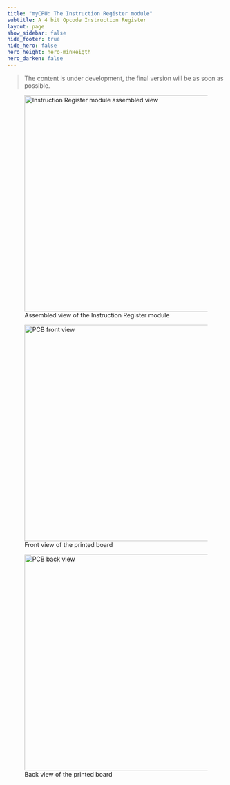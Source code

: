```yaml
---
title: "myCPU: The Instruction Register module"
subtitle: A 4 bit Opcode Instruction Register
layout: page
show_sidebar: false
hide_footer: true
hide_hero: false
hero_height: hero-minHeigth
hero_darken: false
---
```

> The content is under development, the final version will be as soon as possible.

<figure class="center">
    <img src="{{ site.baseurl }}/img/mycpu/modules/instruction_register/instruction_register_8b_right_assembled.png" alt="Instruction Register module assembled view" title="Assembled view of the Instruction Register module" width="500px">
    <figcaption>Assembled view of the Instruction Register module</figcaption>
</figure>
<figure class="center">
    <img src="{{ site.baseurl }}/img/mycpu/modules/instruction_register/instruction_register_8b_right_clear_front.png" alt="PCB front view" title="Front view of the printed board" width="500px">
    <figcaption>Front view of the printed board</figcaption>
</figure>
<figure class="center">
    <img src="{{ site.baseurl }}/img/mycpu/modules/instruction_register/instruction_register_8b_right_clear_back.png" alt="PCB back view" title="Back view of the printed board" width="500px">
    <figcaption>Back view of the printed board</figcaption>
</figure>
